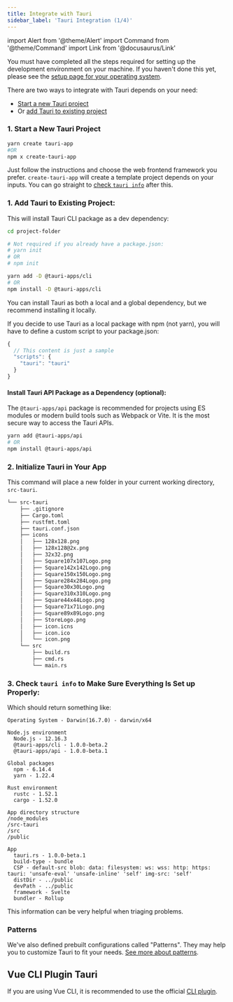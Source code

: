 ```yaml
---
title: Integrate with Tauri
sidebar_label: 'Tauri Integration (1/4)'
---
```


import Alert from '@theme/Alert'
import Command from '@theme/Command'
import Link from '@docusaurus/Link'

<Alert title="Please note" type="warning" icon="alert">
  You must have completed all the steps required for setting up the development environment on your machine. If you haven't done this yet, please see the <a href="/docs/getting-started/intro#setting-up-your-environment"> setup page for your operating system</a>.
</Alert>

There are two ways to integrate with Tauri depends on your need:
- [Start a new Tauri project](1-start-a-new-tauri-project)
- Or [add Tauri to existing project](1-add-tauri-to-existing-project)

### 1. Start a New Tauri Project

```bash
yarn create tauri-app
#OR
npm x create-tauri-app
```

Just follow the instructions and choose the web frontend framework you prefer. `create-tauri-app` will create a template project depends on your inputs. You can go straight to [check `tauri info`](#3-check-tauri-info-to-make-sure-everything-is-set-up-properly) after this.

### 1. Add Tauri to Existing Project:

This will install Tauri CLI package as a dev dependency:

```bash
cd project-folder

# Not required if you already have a package.json:
# yarn init
# OR
# npm init

yarn add -D @tauri-apps/cli
# OR
npm install -D @tauri-apps/cli
```

<Alert title="Note">
  You can install Tauri as both a local and a global dependency, but we recommend installing it locally.
</Alert>

If you decide to use Tauri as a local package with npm (not yarn), you will have to define a custom script to your package.json:

```js title=package.json
{
  // This content is just a sample
  "scripts": {
    "tauri": "tauri"
  }
}
```

#### Install Tauri API Package as a Dependency (optional):

The `@tauri-apps/api` package is recommended for projects using ES modules or modern build tools such as Webpack or Vite. It is the most secure way to access the Tauri APIs.

```bash
yarn add @tauri-apps/api
# OR
npm install @tauri-apps/api
```

### 2. Initialize Tauri in Your App

<Command name="init" />

This command will place a new folder in your current working directory, `src-tauri`.

```sh
└── src-tauri
    ├── .gitignore
    ├── Cargo.toml
    ├── rustfmt.toml
    ├── tauri.conf.json
    ├── icons
    │   ├── 128x128.png
    │   ├── 128x128@2x.png
    │   ├── 32x32.png
    │   ├── Square107x107Logo.png
    │   ├── Square142x142Logo.png
    │   ├── Square150x150Logo.png
    │   ├── Square284x284Logo.png
    │   ├── Square30x30Logo.png
    │   ├── Square310x310Logo.png
    │   ├── Square44x44Logo.png
    │   ├── Square71x71Logo.png
    │   ├── Square89x89Logo.png
    │   ├── StoreLogo.png
    │   ├── icon.icns
    │   ├── icon.ico
    │   └── icon.png
    └── src
        ├── build.rs
        ├── cmd.rs
        └── main.rs
```

### 3. Check `tauri info` to Make Sure Everything Is Set up Properly:

<Command name="info" />

Which should return something like:

```
Operating System - Darwin(16.7.0) - darwin/x64

Node.js environment
  Node.js - 12.16.3
  @tauri-apps/cli - 1.0.0-beta.2
  @tauri-apps/api - 1.0.0-beta.1

Global packages
  npm - 6.14.4
  yarn - 1.22.4

Rust environment
  rustc - 1.52.1
  cargo - 1.52.0

App directory structure
/node_modules
/src-tauri
/src
/public

App
  tauri.rs - 1.0.0-beta.1
  build-type - bundle
  CSP - default-src blob: data: filesystem: ws: wss: http: https: tauri: 'unsafe-eval' 'unsafe-inline' 'self' img-src: 'self'
  distDir - ../public
  devPath - ../public
  framework - Svelte
  bundler - Rollup
```

This information can be very helpful when triaging problems.

### Patterns

We've also defined prebuilt configurations called "Patterns". They may help you to customize Tauri to fit your needs.
[See more about patterns](/docs/usage/patterns/about-patterns).

## Vue CLI Plugin Tauri

If you are using Vue CLI, it is recommended to use the official [CLI plugin](https://github.com/tauri-apps/vue-cli-plugin-tauri).

